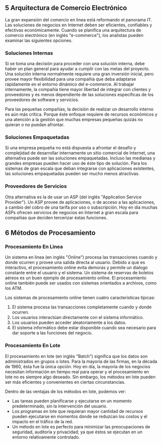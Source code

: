5 Arquitectura de Comercio Electrónico
--------------------------------------

La gran expansión del comercio en linea está reformando el panorama IT. Las soluciones de negocios en Internet deben ser eficientes, confiables y efectivas económicamente. Cuando se planifica una arquitectura de comercio electrónico (en inglés "e-commerce"), los analistas pueden examinar las siguientes opciones.

### Soluciones Internas

Si se toma una decisión para proceder con una solución interna, debe haber un plan general para ayudar a cumplir con las metas del proyecto. Una solución interna normalmente requiere una gran inversión inicial, pero provee mayor flexibilidad para una compañía que deba adaptarse rápidamente en el entorno dinámico del e-commerce. Al trabajar internamente, la compañía tiene mayor libertad de integrar con clientes y proveedores y es menos dependiente de las soluciones especificas de los proveedores de software y servicios.

Para las pequeñas compañías, la decisión de realizar un desarrollo interno es aún más crítica. Porque éste enfoque requiere de recursos económicos y una atención a la gestión que muchas empresas pequeñas quizás no quieran o no puedan afrontar.

### Soluciones Empaquetadas

Si una empresa pequeña no está dispuesta a afrontar el desafío y complejidad de desarrollar internamente un sitio comercial de Internet, una alternativa puede ser las soluciones empaquetadas. Incluso las medianas y grandes empresas pueden hacer uso de éste tipo de solución. Para los sistemas de gran escala que deban integrarse con aplicaciones existentes, las soluciones empaquetadas pueden ser mucho menos atractivas.

### Proveedores de Servicios

Otra alternativa es la de usar un ASP (del inglés "Application Service Provider"). Un ASP provee de aplicaciones, o de acceso a las aplicaciones, a cambio del cobro de una tarifa por uso o subscripción. Hoy en día muchas ASPs ofrecen servicios de negocios en Internet a gran escala para compañías que deciden tercerizar éstas funciones.


6 Métodos de Procesamiento
--------------------------

### Procesamiento En Linea

Un sistema en linea (en inglés "Online") procesa las transacciones cuando y donde ocurren y provee una salida directa al usuario. Debido a que es interactivo, el procesamiento online evita demoras y permite un dialogo constante entre el usuario y el sistema. Un sistema de reservas de boletos aéreos es un buen ejemplo de procesamiento online. El procesamiento online también puede ser usados con sistemas orientados a archivos, como los ATM.

Los sistemas de procesamiento online tienen cuatro características típicas:

1. El sistema procesa las transacciones completamente cuando y donde ocurren.
2. Los usuarios interactúan directamente con el sistema informático.
3. Los usuarios pueden acceder aleatoriamente a los datos.
4. El sistema informático debe estar disponible cuando sea necesario para dar soporte a las funciones del negocio.

### Procesamiento En Lote

El procesamiento en lote (en inglés "Batch") significa que los datos son administrados en grupos o lotes. Para la mayoría de las firmas, en la década de 1960, ésta fue la única opción. Hoy en día, la mayoría de los negocios necesitan información en tiempo real para operar y el procesamiento en lote no es siempre algo deseado. Sin embargo, los métodos en lote pueden ser más eficientes y convenientes en ciertas circunstancias.

Dentro de las ventajas de los métodos en lote, podemos ver:

* Las tareas pueden planificarse y ejecutarse en un momento predeterminado, sin la intervención del usuario.
* Los programas en lote que requieran mayor cantidad de recursos pueden ejecutarse en momentos donde se reduzcan los costos y el impacto en el tráfico de la red.
* Un método en lote es perfecto para minimizar las preocupaciones de seguridad, auditoría y privacidad; ya que éstos se ejecutan en un entorno relativamente controlado.
